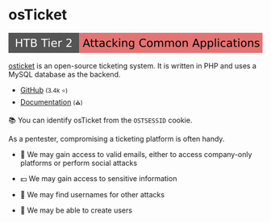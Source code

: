# osTicket

[![attacking_common_applications](../../../../cybersecurity/_badges/htb/attacking_common_applications.svg)](https://academy.hackthebox.com/course/preview/attacking-common-applications)

<div class="row row-cols-lg-2"><div>

[osticket](https://osticket.com/) is an open-source ticketing system. It is written in PHP and uses a MySQL  database as the backend.

* [GitHub](https://github.com/osTicket/osTicket) <small>(3.4k ⭐)</small>
* [Documentation](https://docs.osticket.com/) <small>(⛪)</small>

📚 You can identify osTicket from the `OSTSESSID` cookie.
</div><div>

As a pentester, compromising a ticketing platform is often handy.

* 🔑 We may gain access to valid emails, either to access company-only platforms or perform social attacks

* 💵 We may gain access to sensitive information

* 🔫 We may find usernames for other attacks

* 🔏 We may be able to create users
</div></div>